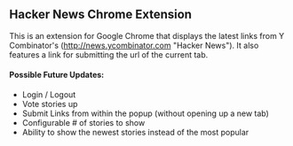 ## Hacker News Chrome Extension  


This is an extension for Google Chrome that displays the latest links from Y Combinator's (http://news.ycombinator.com "Hacker News"). It also features a link for submitting the url of the current tab.  


#### Possible Future Updates:
* Login / Logout
* Vote stories up
* Submit Links from within the popup (without opening up a new tab)
* Configurable # of stories to show
* Ability to show the newest stories instead of the most popular